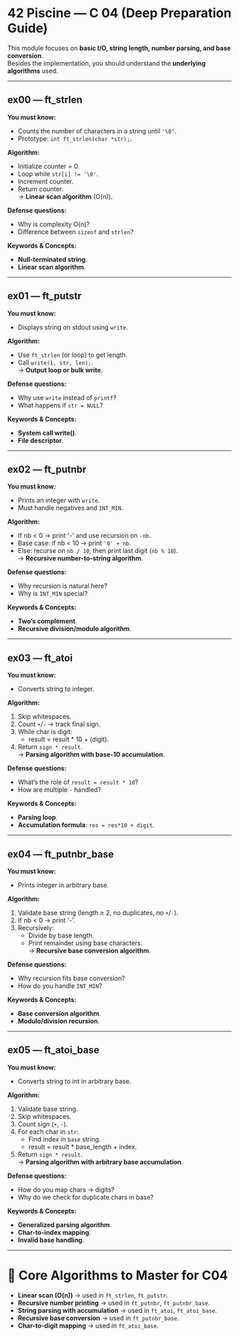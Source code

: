 # 42 Piscine — C 04 (Deep Preparation Guide)

This module focuses on **basic I/O, string length, number parsing, and base conversion**.  
Besides the implementation, you should understand the **underlying algorithms** used.  

---

## ex00 — ft_strlen
**You must know:**
- Counts the number of characters in a string until `'\0'`.  
- Prototype: `int ft_strlen(char *str);`.  

**Algorithm:**  
- Initialize counter = 0.  
- Loop while `str[i] != '\0'`.  
- Increment counter.  
- Return counter.  
→ **Linear scan algorithm** (O(n)).  

**Defense questions:**
- Why is complexity O(n)?  
- Difference between `sizeof` and `strlen`?  

**Keywords & Concepts:**
- **Null-terminated string**.  
- **Linear scan algorithm**.  

---

## ex01 — ft_putstr
**You must know:**
- Displays string on stdout using `write`.  

**Algorithm:**  
- Use `ft_strlen` (or loop) to get length.  
- Call `write(1, str, len);`.  
→ **Output loop or bulk write**.  

**Defense questions:**
- Why use `write` instead of `printf`?  
- What happens if `str = NULL`?  

**Keywords & Concepts:**
- **System call write()**.  
- **File descriptor**.  

---

## ex02 — ft_putnbr
**You must know:**
- Prints an integer with `write`.  
- Must handle negatives and `INT_MIN`.  

**Algorithm:**  
- If nb < 0 → print '-' and use recursion on `-nb`.  
- Base case: if nb < 10 → print `'0' + nb`.  
- Else: recurse on `nb / 10`, then print last digit (`nb % 10`).  
→ **Recursive number-to-string algorithm**.  

**Defense questions:**
- Why recursion is natural here?  
- Why is `INT_MIN` special?  

**Keywords & Concepts:**
- **Two’s complement**.  
- **Recursive division/modulo algorithm**.  

---

## ex03 — ft_atoi
**You must know:**
- Converts string to integer.  

**Algorithm:**  
1. Skip whitespaces.  
2. Count `+`/`-` → track final sign.  
3. While char is digit:  
   - result = result * 10 + (digit).  
4. Return `sign * result`.  
→ **Parsing algorithm with base-10 accumulation**.  

**Defense questions:**
- What’s the role of `result = result * 10`?  
- How are multiple `-` handled?  

**Keywords & Concepts:**
- **Parsing loop**.  
- **Accumulation formula**: `res = res*10 + digit`.  

---

## ex04 — ft_putnbr_base
**You must know:**
- Prints integer in arbitrary base.  

**Algorithm:**  
1. Validate base string (length ≥ 2, no duplicates, no `+`/`-`).  
2. If nb < 0 → print '-'.  
3. Recursively:  
   - Divide by base length.  
   - Print remainder using base characters.  
→ **Recursive base conversion algorithm**.  

**Defense questions:**
- Why recursion fits base conversion?  
- How do you handle `INT_MIN`?  

**Keywords & Concepts:**
- **Base conversion algorithm**.  
- **Modulo/division recursion**.  

---

## ex05 — ft_atoi_base
**You must know:**
- Converts string to int in arbitrary base.  

**Algorithm:**  
1. Validate base string.  
2. Skip whitespaces.  
3. Count sign (`+`, `-`).  
4. For each char in `str`:  
   - Find index in `base` string.  
   - result = result * base_length + index.  
5. Return `sign * result`.  
→ **Parsing algorithm with arbitrary base accumulation**.  

**Defense questions:**
- How do you map chars → digits?  
- Why do we check for duplicate chars in base?  

**Keywords & Concepts:**
- **Generalized parsing algorithm**.  
- **Char-to-index mapping**.  
- **Invalid base handling**.  

---

# 🧰 Core Algorithms to Master for C04
- **Linear scan (O(n))** → used in `ft_strlen`, `ft_putstr`.  
- **Recursive number printing** → used in `ft_putnbr`, `ft_putnbr_base`.  
- **String parsing with accumulation** → used in `ft_atoi`, `ft_atoi_base`.  
- **Recursive base conversion** → used in `ft_putnbr_base`.  
- **Char-to-digit mapping** → used in `ft_atoi_base`.  

